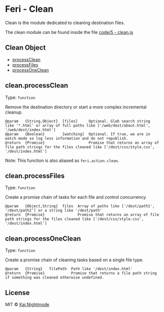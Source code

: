 # Feri - Clean

Clean is the module dedicated to cleaning destination files.

The clean module can be found inside the file [code/5 - clean.js](../../../code/5%20-%20clean.js)

## Clean Object

* [processClean](#cleanprocessclean)
* [processFiles](#cleanprocessfiles)
* [processOneClean](#cleanprocessoneclean)

## clean.processClean

Type: `function`

Remove the destination directory or start a more complex incremental cleanup.

```
@param   {String,Object}  [files]     Optional. Glob search string like '*.html' or array of full paths like ['/web/dest/about.html', '/web/dest/index.html']
@param   {Boolean}        [watching]  Optional. If true, we are in watch mode so log less information and do not republish.
@return  {Promise}                    Promise that returns an array of file path strings for the files cleaned like ['/dest/css/style.css', '/dest/index.html']
```

Note: This function is also aliased as `feri.action.clean`.

## clean.processFiles

Type: `function`

Create a promise chain of tasks for each file and control concurrency.

```
@param   {Object,String}  files  Array of paths like ['/dest/path1', '/dest/path2'] or a string like '/dest/path'
@return  {Promise}               Promise that returns an array of file path strings for the files cleaned like ['/dest/css/style.css', '/dest/index.html']
```

## clean.processOneClean

Type: `function`

Create a promise chain of cleaning tasks based on a single file type.

```
@param   {String}   filePath  Path like '/dest/index.html'
@return  {Promise}            Promise that returns a file path string if something was cleaned otherwise undefined.
```

## License

MIT © [Kai Nightmode](https://twitter.com/kai_nightmode)